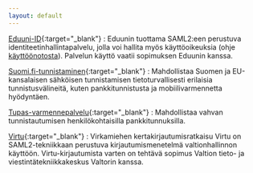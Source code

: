 ```yaml
---
layout: default
---
```


[Eduuni-ID](http://info.eduuni.fi/){:target="_blank"}
: Eduunin tuottama SAML2:een perustuva identiteetinhallintapalvelu, jolla voi hallita myös käyttöoikeuksia (ohje [käyttöönotosta](eduuniautentikointi.html)). Palvelun käyttö vaatii sopimuksen Eduunin kanssa.

[Suomi.fi-tunnistaminen](http://esuomi.fi/palveluntarjoajille/tunnistaminen/){:target="_blank"}
: Mahdollistaa Suomen ja EU-kansalaisen sähköisen tunnistamisen tietoturvallisesti erilaisia tunnistusvälineitä, kuten pankkitunnistusta ja mobiilivarmennetta hyödyntäen.

[Tupas-varmennepalvelu](https://www.fkl.fi/teemasivut/sahkoinen_asiointi/tupas/Sivut/default.aspx){:target="_blank"}
: Mahdollistaa vahvan tunnistautumisen henkilökohtaisilla pankkitunnuksilla.

[Virtu](http://www.valtori.fi/fi-FI/Palvelut/Kayttopalvelut){:target="_blank"}
: Virkamiehen
kertakirjautumisratkaisu Virtu on SAML2-tekniikkaan perustuva
kirjautumismenetelmä valtionhallinnon käyttöön. Virtu-kirjautumista varten on
tehtävä sopimus Valtion tieto- ja viestintätekniikkakeskus Valtorin kanssa.
